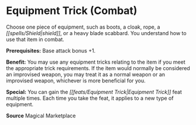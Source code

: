 ﻿---
cssclass: [feats]

---
# Equipment Trick (Combat)

Choose one piece of equipment, such as boots, a cloak, rope, a _[[spells/Shield|shield]]_, or a heavy blade scabbard. You understand how to use that item in combat.

**Prerequisites:** Base attack bonus +1.

**Benefit:** You may use any equipment tricks relating to the item if you meet the appropriate trick requirements. If the item would normally be considered an improvised weapon, you may treat it as a normal weapon or an improvised weapon, whichever is more beneficial for you.

**Special:** You can gain the _[[feats/Equipment Trick|Equipment Trick]]_ feat multiple times. Each time you take the feat, it applies to a new type of equipment.

**Source** Magical Marketplace